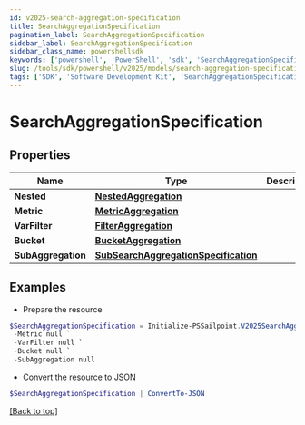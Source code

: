 ```yaml
---
id: v2025-search-aggregation-specification
title: SearchAggregationSpecification
pagination_label: SearchAggregationSpecification
sidebar_label: SearchAggregationSpecification
sidebar_class_name: powershellsdk
keywords: ['powershell', 'PowerShell', 'sdk', 'SearchAggregationSpecification', 'V2025SearchAggregationSpecification'] 
slug: /tools/sdk/powershell/v2025/models/search-aggregation-specification
tags: ['SDK', 'Software Development Kit', 'SearchAggregationSpecification', 'V2025SearchAggregationSpecification']
---
```



# SearchAggregationSpecification

## Properties

Name | Type | Description | Notes
------------ | ------------- | ------------- | -------------
**Nested** | [**NestedAggregation**](nested-aggregation) |  | [optional] 
**Metric** | [**MetricAggregation**](metric-aggregation) |  | [optional] 
**VarFilter** | [**FilterAggregation**](filter-aggregation) |  | [optional] 
**Bucket** | [**BucketAggregation**](bucket-aggregation) |  | [optional] 
**SubAggregation** | [**SubSearchAggregationSpecification**](sub-search-aggregation-specification) |  | [optional] 

## Examples

- Prepare the resource
```powershell
$SearchAggregationSpecification = Initialize-PSSailpoint.V2025SearchAggregationSpecification  -Nested null `
 -Metric null `
 -VarFilter null `
 -Bucket null `
 -SubAggregation null
```

- Convert the resource to JSON
```powershell
$SearchAggregationSpecification | ConvertTo-JSON
```


[[Back to top]](#) 

